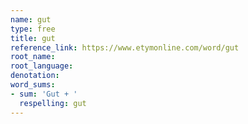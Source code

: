 ```yaml
---
name: gut
type: free
title: gut
reference_link: https://www.etymonline.com/word/gut
root_name: 
root_language: 
denotation: 
word_sums:
- sum: 'Gut + '
  respelling: gut
---
```


